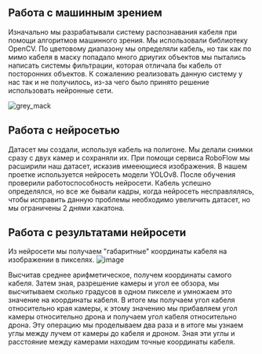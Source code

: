 ## Работа с машинным зрением
Изначально мы разрабатывали систему распознавания кабеля при помощи алгоритмов машинного зрения. Мы использовали библиотеку OpenCV.
По цветовому диапазону мы определяли кабель, но так как по мимо кабеля в маску попадало много дриугих объектов мы пытались написать системы фильтрации, которая отличала бы кабель от посторонних объектов. К сожалению реализовать данную систему у нас так и не получилось, из-за чего было принято решение использовать нейронные сети.

![grey_mack](https://github.com/user-attachments/assets/7d7a7b8f-8d2f-4b10-9f92-3453e78fc005)


## Работа с нейросетью
Датасет мы создали, используя кабель на полигоне. Мы делали снимки сразу с двух камер и сохраняли их. При помощи сервиса RoboFlow мы расширили наш датасет, исказив имееющиеся изображения. 
В нашем проетке используется нейросеть модели YOLOv8.
После обучения проверили работоспособность нейросети. Кабель успешно определялся, но все же бывали кадры, когда нейросеть несправлялясь, чтобы исправить данную проблемы необходимо увеличить датасет, но мы ограничены 2 днями хакатона.


## Работа с результатами нейросети
Из нейросети мы получаем "габаритные" координаты кабеля на изображении в пикселях.
![image](https://github.com/user-attachments/assets/7d598058-e7f9-4bab-a560-7080dde12f12)

Высчитав среднее арифметическое, получем координаты самого кабеля. Затем зная, разрешение камеры и угол ее обзора, мы высчитываем сколько градусов в одном пикселе и умножаем это значение на координаты кабеля. В итоге мы получаем угол кабеля относительно края камеры, к этому значению мы прибавляем угол камеры относительно дрона и получаем угол кабеля относительно дрона. Эту операцию мы проделываем два раза и в итоге мы узнаем углы между лучем от камеры до кабеля и дроном. Зная эти углы и расстояние между камерами находим точные координаты кабеля.
